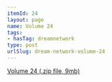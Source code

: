 ```yaml
---
itemId: 24
layout: page
name: Volume 24
tags:
- hasTag: dreamnetwork
type: post
urlSlug: dream-network-volume-24
---
```

<a href="files/Volume_24.zip" download>Volume 24 (.zip file, 9mb)</a>